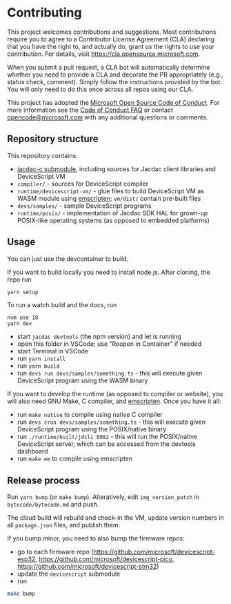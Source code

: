 # Contributing

This project welcomes contributions and suggestions. Most contributions require you to agree to a
Contributor License Agreement (CLA) declaring that you have the right to, and actually do, grant us
the rights to use your contribution. For details, visit https://cla.opensource.microsoft.com.

When you submit a pull request, a CLA bot will automatically determine whether you need to provide
a CLA and decorate the PR appropriately (e.g., status check, comment). Simply follow the instructions
provided by the bot. You will only need to do this once across all repos using our CLA.

This project has adopted the [Microsoft Open Source Code of Conduct](https://opensource.microsoft.com/codeofconduct/).
For more information see the [Code of Conduct FAQ](https://opensource.microsoft.com/codeofconduct/faq/) or
contact [opencode@microsoft.com](mailto:opencode@microsoft.com) with any additional questions or comments.

## Repository structure

This repository contains:

-   [jacdac-c submodule](https://github.com/microsoft/jacdac-c), including sources for Jacdac client libraries and DeviceScript VM
-   `compiler/` - sources for DeviceScript compiler
-   `runtime/devicescript-vm/` - glue files to build DeviceScript VM as WASM module using [emscripten](https://emscripten.org/); `vm/dist/` contain pre-built files
-   `devs/samples/` - sample DeviceScript programs
-   `runtime/posix/` - implementation of Jacdac SDK HAL for grown-up POSIX-like operating systems (as opposed to embedded platforms)

## Usage

You can just use the devcontainer to build.

If you want to build locally you need to install node.js. After cloning, the repo run

```bash
yarn setup
```

To run a watch build and the docs, run

```
nvm use 18
yarn dev
```

-   start `jacdac devtools` (the npm version) and let is running
-   open this folder in VSCode; use "Reopen in Container" if needed
-   start Terminal in VSCode
-   run `yarn install`
-   run `yarn build`
-   run `devs run devs/samples/something.ts` - this will execute given DeviceScript program using the WASM binary

If you want to develop the runtime (as opposed to compiler or website), you will also need
GNU Make, C compiler, and [emscripten](https://emscripten.org/docs/getting_started/downloads.html).
Once you have it all:

-   run `make native` to compile using native C compiler
-   run `devs crun devs/samples/something.ts` - this will execute given DeviceScript program using the POSIX/native binary
-   run `./runtime/built/jdcli 8082` - this will run the POSIX/native DeviceScript server, which can be accessed from the devtools dashboard
-   run `make em` to compile using emscripten

## Release process

Run `yarn bump` (or `make bump`). Alteratively, edit `img_version_patch` in `bytecode/bytecode.md` and push.

The cloud build will rebuild and check-in the VM, update version numbers in all `package.json` files, and publish them.

If you bump minor, you need to also bump the firmware repos:

- go to each firmware repo (https://github.com/microsoft/devicescript-esp32, https://github.com/microsoft/devicescript-pico, https://github.com/microsoft/devicescript-stm32)
- update the `devicescript` submodule
- run

```bash
make bump
```
